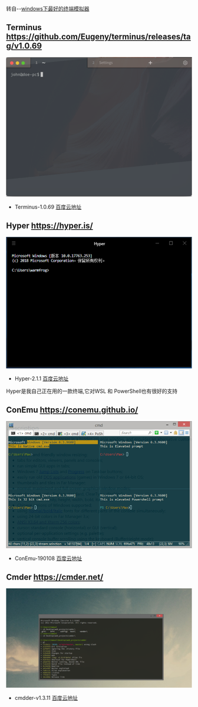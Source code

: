 


转自--[windows下最好的终端模拟器](https://www.slant.co/topics/1552/~best-terminal-emulators-for-windows)

## Terminus <https://github.com/Eugeny/terminus/releases/tag/v1.0.69>

![Terminux](/img/termins.png)

* Terminus-1.0.69 [百度云地址](https://pan.baidu.com/s/1ixcp65pQY0WhgUDve3acUQ)

## Hyper <https://hyper.is/>

![Hyper](/img/hyper.png)

* Hyper-2.1.1 [百度云地址](https://pan.baidu.com/s/1yK-F0ExXzVna55B7QyTzEQ)

Hyper是我自己正在用的一款终端,它对WSL 和 PowerShell也有很好的支持

## ConEmu <https://conemu.github.io/>

![ConEmu](/img/ConEmu.png)

* ConEmu-190108 [百度云地址](https://pan.baidu.com/s/1EhxcZozo_HQ1htlgXVbGLw)

## Cmder <https://cmder.net/>

![cmder](/img/cmder.png)

* cmdder-v1.3.11 [百度云地址](https://pan.baidu.com/s/1PyaWJjLYROvdg1J0DhkDrw)